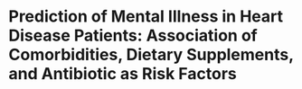 # Prediction of Mental Illness in Heart Disease Patients: Association of Comorbidities, Dietary Supplements, and Antibiotic as Risk Factors 
